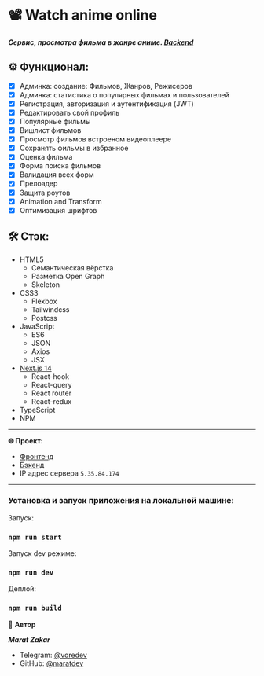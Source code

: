 # 📽️  Watch anime online

_***Сервис, просмотра фильма в жанре аниме. [Backend](https://github.com/maratdev/movie-nest)***_

## ⚙️ Функционал:

- [x] Админка: создание: Фильмов, Жанров, Режисеров
- [x] Админка: статистика о популярных фильмах и пользователей
- [x] Регистрация, авторизация и аутентификация (JWT)
- [x] Редактировать свой профиль
- [x] Популярные фильмы
- [x] Вишлист фильмов
- [x] Просмотр фильмов встроеном видеоплеере
- [x] Сохранять фильмы в избранное
- [x] Оценка фильма
- [x] Форма поиска фильмов
- [x] Валидация всех форм
- [x] Прелоадер
- [x] Защита роутов
- [x] Animation and Transform
- [x] Оптимизация шрифтов

## 🛠️ Стэк:

- HTML5
    - Семантическая вёрстка
    - Разметка Open Graph
    - Skeleton
- CSS3
    - Flexbox
    - Tailwindcss
    - Postcss
- JavaScript
    - ES6
    - JSON
    - Axios
    - JSX
- [Next.js 14](https://nextjs.org/)
    - React-hook
    - React-query
    - React router
    - React-redux
- TypeScript
- NPM

---

**🌐 Проект:**

- [Фронтенд](https://movie-dom.ru)
- [Бэкенд](https://movie-dom.store/api)
- IP адрес сервера `5.35.84.174`

---

### Установка и запуск приложения на локальной машине:

Запуск:
### `npm run start`
Запуск dev режиме:
### `npm run dev`
Деплой:
### `npm run build`



👤 **Автор**

**_Marat Zakar_**

- Telegram: [@voredev](https://t.me/voredev)
- GitHub: [@maratdev](https://github.com/maratdev)
